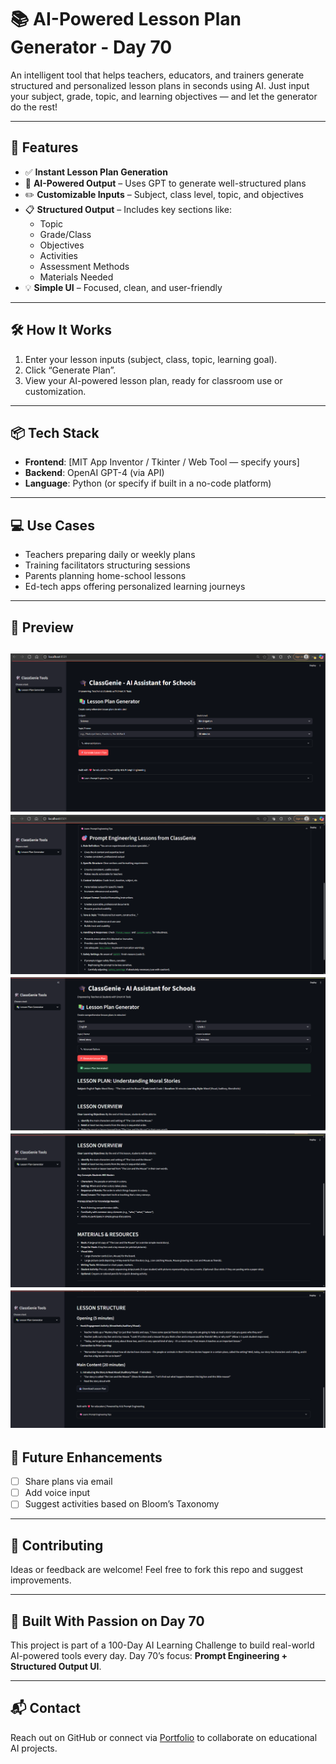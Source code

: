 # 📚 AI-Powered Lesson Plan Generator - Day 70

An intelligent tool that helps teachers, educators, and trainers generate structured and personalized lesson plans in seconds using AI. Just input your subject, grade, topic, and learning objectives — and let the generator do the rest!

---

## 🚀 Features

- ✅ **Instant Lesson Plan Generation**
- 🧠 **AI-Powered Output** – Uses GPT to generate well-structured plans
- ✏️ **Customizable Inputs** – Subject, class level, topic, and objectives
- 📋 **Structured Output** – Includes key sections like:
  - Topic
  - Grade/Class
  - Objectives
  - Activities
  - Assessment Methods
  - Materials Needed
- 💡 **Simple UI** – Focused, clean, and user-friendly

---

## 🛠️ How It Works

1. Enter your lesson inputs (subject, class, topic, learning goal).
2. Click “Generate Plan”.
3. View your AI-powered lesson plan, ready for classroom use or customization.

---

## 📦 Tech Stack

- **Frontend**: [MIT App Inventor / Tkinter / Web Tool — specify yours]
- **Backend**: OpenAI GPT-4 (via API)
- **Language**: Python (or specify if built in a no-code platform)

---

## 💻 Use Cases

- Teachers preparing daily or weekly plans
- Training facilitators structuring sessions
- Parents planning home-school lessons
- Ed-tech apps offering personalized learning journeys

---

## 📸 Preview

![ClassGenie](image.png)
![Prompt-Engineering-PDF](image-1.png)
![Example-Output](image-2.png)
![Example-Output1](image-3.png)
![Example-Output2](image-4.png)
---

## 🔮 Future Enhancements

- [ ] Share plans via email
- [ ] Add voice input
- [ ] Suggest activities based on Bloom’s Taxonomy

---

## 🤝 Contributing

Ideas or feedback are welcome! Feel free to fork this repo and suggest improvements.

---

## 🧠 Built With Passion on Day 70

This project is part of a 100-Day AI Learning Challenge to build real-world AI-powered tools every day. Day 70’s focus: **Prompt Engineering + Structured Output UI**.

---

## 📬 Contact

Reach out on GitHub or connect via [Portfolio](https://ud-ai-kumar.vercel.app/) to collaborate on educational AI projects.

```

